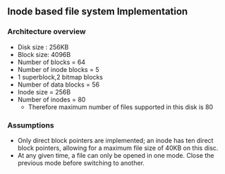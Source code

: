 ## Inode based file system Implementation
### Architecture overview 
* Disk size : 256KB
* Block size: 4096B
* Number of blocks = 64
* Number of inode blocks = 5
* 1 superblock,2 bitmap blocks
* Number of data blocks = 56
* Inode size = 256B
* Number of inodes = 80
	* Therefore maximum number of files supported in this disk is 80
### Assumptions 
* Only direct block pointers are implemented; an inode has ten direct block pointers, allowing for a maximum file size of 40KB on this disc. 
* At any given time, a file can only be opened in one mode. Close the previous mode before switching to another. 

